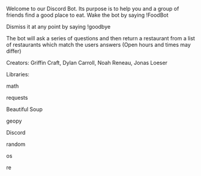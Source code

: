 Welcome to our Discord Bot. Its purpose is to help you and a group of friends find a good place to eat. 
Wake the bot by saying !FoodBot

Dismiss it at any point by saying !goodbye

The bot will ask a series of questions and then return a restaurant from a list of restaurants which match the users answers
(Open hours and times may differ)

Creators:
Griffin Craft,
Dylan Carroll,
Noah Reneau,
Jonas Loeser

Libraries:

math

requests

Beautiful Soup

geopy

Discord

random

os

re
